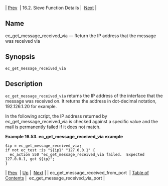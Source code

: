| [Prev](sieve.ref.ec_get_message_received_from_port)  | 16.2. Sieve Function Details |  [Next](sieve.ref.ec_get_message_received_via_port) |

<a name="sieve.ref.ec_get_message_received_via"></a>
## Name

ec_get_message_received_via — Return the IP address that the message was received via

## Synopsis

`ec_get_message_received_via`

<a name="idp29756496"></a>
## Description

`ec_get_message_received_via` returns the IP address of the interface that the message was received on. It returns the address in dot-decimal notation, 192.126.1.20 for example.

In the following script, the IP address returned by ec_get_message_received_via is checked against a specific value and the mail is permanently failed if it does not match.

<a name="example.ec_get_message_received_via"></a>

**Example 16.53. ec_get_message_received_via example**

```
$ip = ec_get_message_received_via;
if not ec_test :is "${ip}" "127.0.0.1" {
  ec_action 550 "ec_get_message_received_via failed.  Expected 127.0.0.1, got ${ip}";
}
```

| [Prev](sieve.ref.ec_get_message_received_from_port)  | [Up](sieve.ref.files) |  [Next](sieve.ref.ec_get_message_received_via_port) |
| ec_get_message_received_from_port  | [Table of Contents](index) |  ec_get_message_received_via_port |

